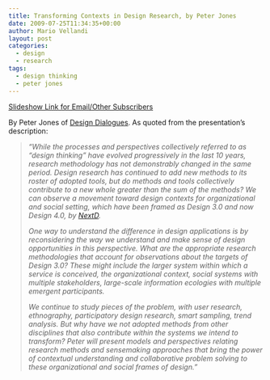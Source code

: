```yaml
---
title: Transforming Contexts in Design Research, by Peter Jones
date: 2009-07-25T11:34:35+00:00
author: Mario Vellandi
layout: post
categories:
  - design
  - research
tags:
  - design thinking
  - peter jones
---
```

[Slideshow Link for Email/Other Subscribers](http://www.slideshare.net/peterjones/transforming-contexts-uc-daap-talk-may-8-2009)

By Peter Jones of [Design Dialogues](http://designdialogues.com/). As quoted from the presentation&#8217;s description:

> *&#8220;While the processes and perspectives collectively referred to as “design thinking” have evolved progressively in the last 10 years, research methodology has not demonstrably changed in the same period. Design research has continued to add new methods to its roster of adopted tools, but do methods and tools collectively contribute to a new whole greater than the sum of the methods? We can observe a movement toward design contexts for organizational and social setting, which have been framed as Design 3.0 and now Design 4.0, by <a href="http://www.nextd.org/">NextD</a>.*
>
> *One way to understand the difference in design applications is by reconsidering the way we understand and make sense of design opportunities in this perspective. What are the appropriate research methodologies that account for observations about the targets of Design 3.0? These might include the larger system within which a service is conceived, the organizational context, social systems with multiple stakeholders, large-scale information ecologies with multiple emergent participants.*
>
> *We continue to study pieces of the problem, with user research, ethnography, participatory design research, smart sampling, trend analysis. But why have we not adopted methods from other disciplines that also contribute within the systems we intend to transform? Peter will present models and perspectives relating research methods and sensemaking approaches that bring the power of contextual understanding and collaborative problem solving to these organizational and social frames of design.&#8221;*
